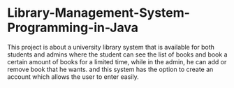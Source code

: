 # Library-Management-System-Programming-in-Java
This project is about a university library system that is available for both students and admins where the student can see the list of books and book a certain amount of books for a limited time, while in the admin, he can add or remove book that he wants. and this system has the option to create an account which allows the user to enter easily.
